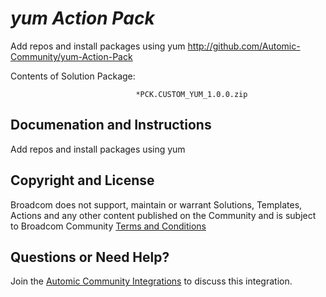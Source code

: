 *yum Action Pack*
=============


Add repos and install packages using yum
http://github.com/Automic-Community/yum-Action-Pack

<!-- List of attached files -->
Contents of Solution Package:

						
								*PCK.CUSTOM_YUM_1.0.0.zip
								
						


Documenation and Instructions
---

<p>Add repos and install packages using yum</p>

Copyright and License
---

Broadcom does not support, maintain or warrant Solutions, Templates, Actions and any other content published on the Community and is subject to Broadcom Community [Terms and Conditions](https://community.broadcom.com/termsandconditions)


Questions or Need Help? 
---
Join the [Automic Community Integrations](https://community.broadcom.com/communities/community-home?CommunityKey=83e49dd4-b93e-464a-a343-2bb1e51c13ec) to discuss this integration.
